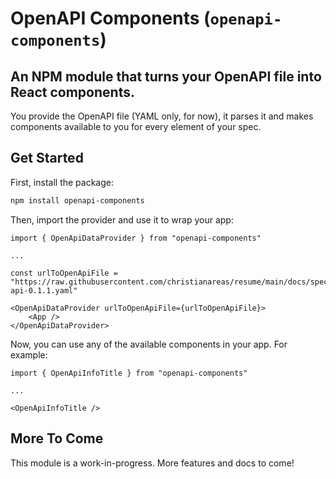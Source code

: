 # OpenAPI Components (`openapi-components`)
## An NPM module that turns your OpenAPI file into React components.

You provide the OpenAPI file (YAML only, for now), it parses it and makes components available to you for every element of your spec.

## Get Started

First, install the package:

```bash
npm install openapi-components
```

Then, import the provider and use it to wrap your app:

```tsx
import { OpenApiDataProvider } from "openapi-components"

...

const urlToOpenApiFile = "https://raw.githubusercontent.com/christianareas/resume/main/docs/spec/_versions/resume-api-0.1.1.yaml"

<OpenApiDataProvider urlToOpenApiFile={urlToOpenApiFile}>
	<App />
</OpenApiDataProvider>
```

Now, you can use any of the available components in your app. For example:

```tsx
import { OpenApiInfoTitle } from "openapi-components"

...

<OpenApiInfoTitle />
```

## More To Come

This module is a work-in-progress. More features and docs to come!
